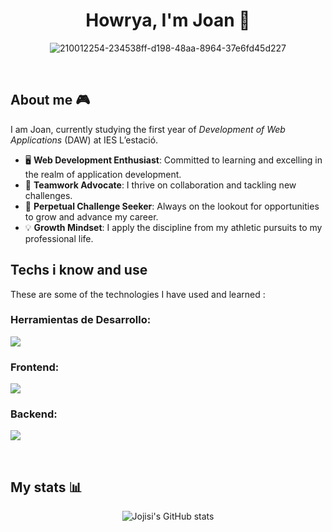<div align="center">
  <h1 align="center">Howrya, I'm Joan 🗿</h1>
  
![210012254-234538ff-d198-48aa-8964-37e6fd45d227](https://github.com/Jojisi/Jojisi/assets/116123535/8eae716d-b2e1-4cdb-872b-48d857f33b27)


</div>

</br>

## About me 🎮

I am Joan, currently studying the first year of _Development of Web Applications_ (DAW) at IES L’estació.

- 🖥️ **Web Development Enthusiast**: Committed to learning and excelling in the realm of application development.
- 👐 **Teamwork Advocate**: I thrive on collaboration and tackling new challenges.
- 🌱 **Perpetual Challenge Seeker**: Always on the lookout for opportunities to grow and advance my career.
- 💡 **Growth Mindset**: I apply the discipline from my athletic pursuits to my professional life.

## Techs i know and use
These are some of the technologies I have used and learned :

### Herramientas de Desarrollo:
<p align="left">
  <a href="https://skillicons.dev">
    <img src="https://skillicons.dev/icons?i=vscode,git,github,docker,eclipse" /> 
  </a>
</p>

### Frontend:
<p align="left">
  <a href="https://skillicons.dev">
    <img src="https://skillicons.dev/icons?i=bootstrap,jquery,js,css" />
  </a>
</p>

### Backend:
<p align="left">
  <a href="https://skillicons.dev">
    <img src="https://skillicons.dev/icons?i=php,mysql,mongo" />
  </a>
</p>
</br>

## My stats 📊

<div align="center">

    
![Jojisi's GitHub stats](https://github-readme-stats.vercel.app/api?username=jojisi&show_icons=true&theme=gruvbox)  </a>

</div>

